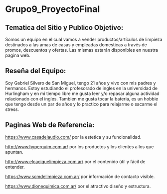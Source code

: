 # Grupo9_ProyectoFinal

##  Tematica del Sitio y Publico Objetivo:
Somos un equipo en el cual vamos a vender productos/artículos de limpieza destinados a las amas de casas y empleadas domesticas a través de promos, descuentos y ofertas. Las mismas estarán disponibles en nuestra pagina web.

## Reseña del Equipo:
Soy Gabriel Silvero de San Miguel, tengo 21 años y vivo con mis padres y hermanos. Estoy estudiando el profesorado de ingles en la universidad de Hurlingham y en mi tiempo libre me gusta leer y/o repasar alguna actividad relacionado con el ingles. Tambien me gusta tocar la bateria, es un hobbie que tengo desde un par de años y lo practico para relajarme o sacarme el stress.



## Paginas Web de Referencia:
https://www.casadelaudio.com/ por la estetica y su funcionalidad.

http://www.hyperquim.com.ar/ por los productos y los clientes a los que apuntan. 

http://www.elcaciquelimpieza.com.ar/ por el contenido útil y fácil de entender.

https://www.scmdelimpieza.com.ar/ por información de contacto visible.

https://www.dionequimica.com.ar/ por el atractivo diseño y estructura.
